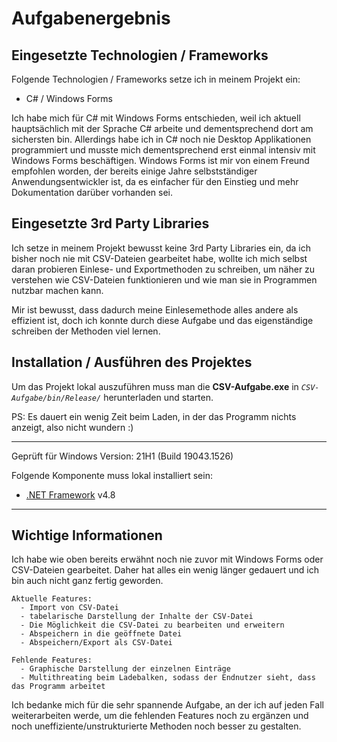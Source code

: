 # Aufgabenergebnis

## Eingesetzte Technologien / Frameworks

Folgende Technologien / Frameworks setze ich in meinem Projekt ein:

- C# / Windows Forms

Ich habe mich für C# mit Windows Forms entschieden, weil ich aktuell hauptsächlich mit der Sprache C# arbeite und dementsprechend dort am sichersten bin.
Allerdings habe ich in C# noch nie Desktop Applikationen programmiert und musste mich dementsprechend erst einmal intensiv mit Windows Forms beschäftigen.
Windows Forms ist mir von einem Freund empfohlen worden, der bereits einige Jahre selbstständiger Anwendungsentwickler ist, da es einfacher für den Einstieg und mehr Dokumentation darüber vorhanden sei.

## Eingesetzte 3rd Party Libraries

Ich setze in meinem Projekt bewusst keine 3rd Party Libraries ein, da ich bisher noch nie mit CSV-Dateien gearbeitet habe, wollte ich mich selbst daran probieren Einlese- und Exportmethoden zu schreiben, um näher zu verstehen wie CSV-Dateien funktionieren und wie man sie in Programmen nutzbar machen kann.

Mir ist bewusst, dass dadurch meine Einlesemethode alles andere als effizient ist, doch ich konnte durch diese Aufgabe und das eigenständige schreiben der Methoden viel lernen.

## Installation / Ausführen des Projektes

Um das Projekt lokal auszuführen muss man die **CSV-Aufgabe.exe** in <i>`CSV-Aufgabe/bin/Release/`</i> herunterladen und starten.

PS: Es dauert ein wenig Zeit beim Laden, in der das Programm nichts anzeigt, also nicht wundern :)

---
Geprüft für Windows Version: 21H1 (Build 19043.1526)

Folgende Komponente muss lokal installiert sein:

- [.NET Framework](https://dotnet.microsoft.com/en-us/download/dotnet-framework/net48) v4.8
---

## Wichtige Informationen

Ich habe wie oben bereits erwähnt noch nie zuvor mit Windows Forms oder CSV-Dateien gearbeitet.
Daher hat alles ein wenig länger gedauert und ich bin auch nicht ganz fertig geworden.

```
Aktuelle Features:
  - Import von CSV-Datei
  - tabelarische Darstellung der Inhalte der CSV-Datei
  - Die Möglichkeit die CSV-Datei zu bearbeiten und erweitern
  - Abspeichern in die geöffnete Datei
  - Abspeichern/Export als CSV-Datei
```
```
Fehlende Features:
  - Graphische Darstellung der einzelnen Einträge
  - Multithreating beim Ladebalken, sodass der Endnutzer sieht, dass das Programm arbeitet
```

Ich bedanke mich für die sehr spannende Aufgabe, an der ich auf jeden Fall weiterarbeiten werde, um die fehlenden Features noch zu ergänzen und noch uneffiziente/unstrukturierte Methoden noch besser zu gestalten.
